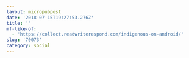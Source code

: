 ```yaml
---
layout: micropubpost
date: '2018-07-15T19:27:53.276Z'
title: ''
mf-like-of:
  - 'https://collect.readwriterespond.com/indigenous-on-android/'
slug: '70073'
category: social
---
```

